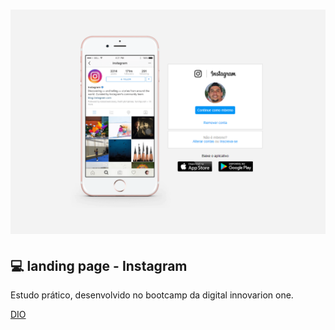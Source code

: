 <h1 align="center">
  <img alt="home-instagram" title="home-instagram" src=".github/home.png" />
</h1>

## 💻 landing page - Instagram

Estudo prático, desenvolvido no bootcamp da digital innovarion one. 

[DIO](https://github.com/digitalinnovationone 'Digital Innovation One')